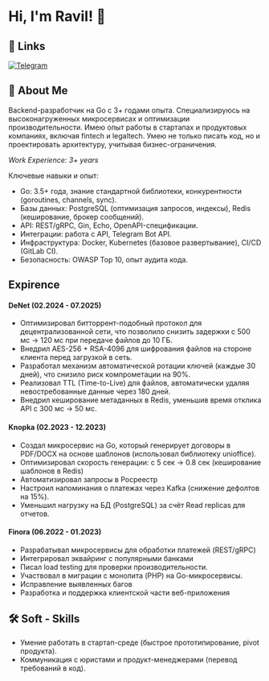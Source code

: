 
# Hi, I'm Ravil! 👋


## 🔗 Links
[![Telegram](https://img.shields.io/badge/telegram-0A66C2?style=for-the-badge&logo=telegram&logoColor=white)](https://t.me/Ree_eeQ)

## 🚀 About Me
Backend-разработчик на Go с 3+ годами опыта. Специализируюсь на высоконагруженных микросервисах и оптимизации производительности. 
Имею опыт работы в стартапах и продуктовых компаниях, включая fintech и legaltech. 
Умею не только писать код, но и проектировать архитектуру, учитывая бизнес-ограничения.


*Work Experience: 3+ years*



Ключевые навыки и опыт:

* Go: 3.5+ года, знание стандартной библиотеки, конкурентности (goroutines, channels, sync).
* Базы данных: PostgreSQL (оптимизация запросов, индексы), Redis (кеширование, брокер сообщений).
* API: REST/gRPC, Gin, Echo, OpenAPI-спецификации.
* Интеграции: работа с API, Telegram Bot API.
* Инфраструктура: Docker, Kubernetes (базовое развертывание), CI/CD (GitLab CI).
* Безопасность: OWASP Top 10, опыт аудита кода.

## Expirence
#### DeNet (02.2024 - 07.2025)
- Оптимизировал битторрент-подобный протокол для децентрализованной сети, что позволило снизить задержки с 500 мс → 120 мс при передаче файлов до 10 ГБ.
- Внедрил AES-256 + RSA-4096 для шифрования файлов на стороне клиента перед загрузкой в сеть.
- Разработал механизм автоматической ротации ключей (каждые 30 дней), что снизило риск компрометации на 90%.
- Реализовал TTL (Time-to-Live) для файлов, автоматически удаляя невостребованные данные через 180 дней.
- Внедрил кеширование метаданных в Redis, уменьшив время отклика API с 300 мс → 50 мс.
#### Knopka (02.2023 - 12.2023)
- Создал микросервис на Go, который генерирует договоры в PDF/DOCX на основе шаблонов (использовал библиотеку unioffice).
- Оптимизировал скорость генерации: с 5 сек → 0.8 сек (кеширование шаблонов в Redis)
- Автоматизировал запросы в Росреестр
- Настроил напоминания о платежах через Kafka (снижение дефолтов на 15%).
- Уменьшил нагрузку на БД (PostgreSQL) за счёт Read replicas для отчетов.
#### Finora (06.2022 - 01.2023)
- Разрабатывал микросервисы для обработки платежей (REST/gRPC)
- Интегрировал эквайринг с популярными банками
- Писал load testing для проверки производительности.
- Участвовал в миграции с монолита (PHP) на Go-микросервисы.
 - Исправление выявленных багов
 - Разработка и поддержка клиентской части веб-приложения

## 🛠 Soft - Skills
* Умение работать в стартап-среде (быстрое прототипирование, pivot продукта).
* Коммуникация с юристами и продукт-менеджерами (перевод требований в код).
<!--
### 🔥 GitHub Streak Stats
[![GitHub Streak](https://github-readme-streak-stats.herokuapp.com/?user=DblMOKRQ&theme=dark)](https://git.io/streak-stats)
-->
<!--### Leetcode Stats
[![Leetcode Stats](https://leetcard.jacoblin.cool/DblMOK)]([https://leetcode.com/DblMOK])
-->

